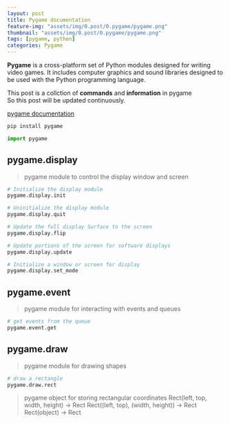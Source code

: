 ```yaml
---
layout: post
title: Pygame documentation
feature-img: "assets/img/0.post/0.pygame/pygame.png"
thumbnail: "assets/img/0.post/0.pygame/pygame.png"
tags: [pygame, python]
categories: Pygame
---
```


**Pygame** is a cross-platform set of Python modules designed for writing video games. It includes computer graphics and sound libraries designed to be used with the Python programming language.

This post is a collction of **commands** and **information** in pygame<br>
So this post will be updated continuously.

[pygame documentation](https://www.pygame.org/docs/)


```python
pip install pygame
```
```python
import pygame
```

## pygame.display

>pygame module to control the display window and screen

```python
# Initialize the display module
pygame.display.init
```
```python
# Uninitialize the display module
pygame.display.quit
```
```python
# Update the full display Surface to the screen
pygame.display.flip
```
```python
# Update portions of the screen for software displays
pygame.display.update
```
```python
# Initialize a window or screen for display
pygame.display.set_mode
```

## pygame.event

>pygame module for interacting with events and queues

```python
# get events from the queue
pygame.event.get
```

## pygame.draw

>pygame module for drawing shapes

```python
# draw a rectangle
pygame.draw.rect
```
> pygame object for storing rectangular coordinates
Rect(left, top, width, height) -> Rect
Rect((left, top), (width, height)) -> Rect
Rect(object) -> Rect

